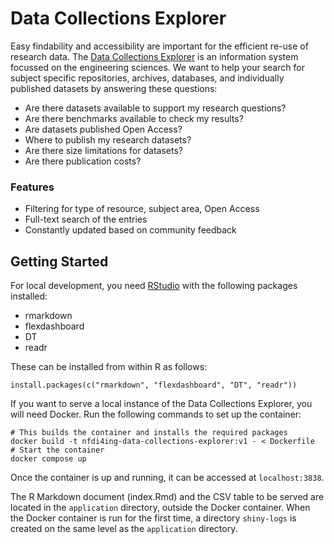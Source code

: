 # Data Collections Explorer

Easy findability and accessibility are important for the efficient re-use of research data. The [Data Collections Explorer](https://rxp.datamanager.kit.edu) is an information system focussed on the engineering sciences. We want to help your search for subject specific repositories, archives, databases, and individually published datasets by answering these questions:
- Are there datasets available to support my research questions?
- Are there benchmarks available to check my results?
- Are datasets published Open Access?
- Where to publish my research datasets?
- Are there size limitations for datasets?
- Are there publication costs?

### Features
- Filtering for type of resource, subject area, Open Access
- Full-text search of the entries
- Constantly updated based on community feedback

## Getting Started

For local development, you need [RStudio](https://www.rstudio.com/) with the following packages installed:
- rmarkdown
- flexdashboard
- DT
- readr

These can be installed from within R as follows:
```
install.packages(c("rmarkdown", "flexdashboard", "DT", "readr"))
```

If you want to serve a local instance of the Data Collections Explorer, you will need Docker. Run the following
commands to set up the container:
```
# This builds the container and installs the required packages
docker build -t nfdi4ing-data-collections-explorer:v1 - < Dockerfile
# Start the container
docker compose up
```
Once the container is up and running, it can be accessed at `localhost:3838`.

The R Markdown document (index.Rmd) and the CSV table to be served are located in the `application` directory,
outside the Docker container. When the Docker container is run for the first time, a directory `shiny-logs` is
created on the same level as the `application` directory.
